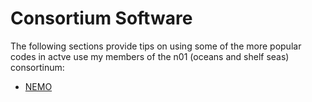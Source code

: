 # Consortium Software

The following sections provide tips on using some of the more popular codes 
in actve use my members of the n01 (oceans and shelf seas) consortinum:

  - [NEMO](nemo/nemo.md)

